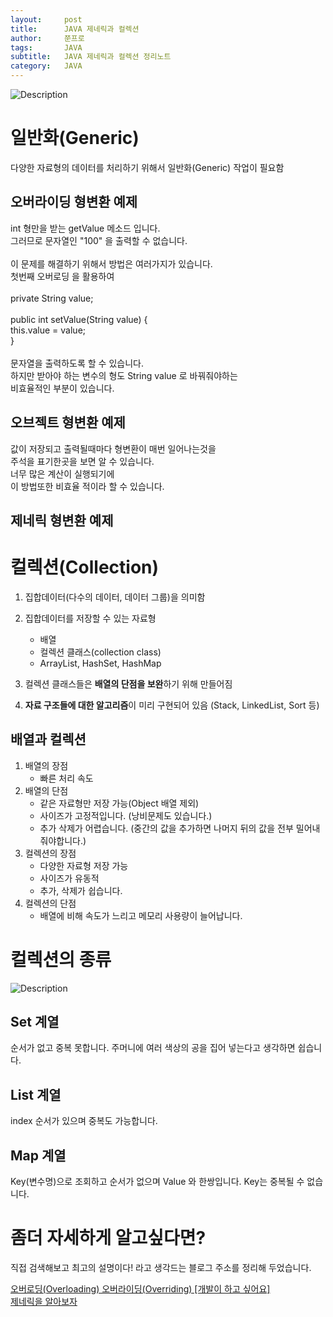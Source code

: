 ```yaml
---
layout:     post
title:      JAVA 제네릭과 컬렉션
author:     쭌프로
tags:       JAVA
subtitle:   JAVA 제네릭과 컬렉션 정리노트
category:   JAVA
---
```


<!-- Start Writing Below in Markdown -->

![Description](https://alalstjr.github.io/jjunpro.github.io/img/java_bg.png)

# 일반화(Generic)

다양한 자료형의 데이터를 처리하기 위해서 일반화(Generic) 작업이 필요함

## 오버라이딩 형변환 예제

<script src="https://gist.github.com/alalstjr/a4588ae60473198be716d0d10f628f0b.js"></script>

<p>
   int 형만을 받는 getValue 메소드 입니다. <br/>
   그러므로 문자열인 "100" 을 출력할 수 없습니다. <br/>
   <br/>
   이 문제를 해결하기 위해서 방법은 여러가지가 있습니다. <br/>
   첫번째 오버로딩 을 활용하여  <br/>
   <br/>
   private String value; <br/>
   <br/>
   public int setValue(String value) { <br/>
     this.value = value; <br/>
   } <br/>
   <br/>
   문자열을 출력하도록 할 수 있습니다. <br/>
   하지만 받아야 하는 변수의 형도 String value 로 바꿔줘야하는  <br/>
   비효율적인 부분이 있습니다.
</p>

## 오브젝트 형변환 예제

<script src="https://gist.github.com/alalstjr/ac62314d07589b95f63167c7da284508.js"></script>

<p>
  값이 저장되고 출력될때마다 형변환이 매번 일어나는것을 <br/>
  주석을 표기한곳을 보면 알 수 있습니다. <br/>
  너무 많은 계산이 실행되기에 <br/>
  이 방법또한 비효율 적이라 할 수 있습니다.
</p>

## 제네릭 형변환 예제

<script src="https://gist.github.com/alalstjr/8a4e2116f9726072b86decec5cc90f87.js"></script>

# 컬렉션(Collection)

1. 집합데이터(다수의 데이터, 데이터 그룹)을 의미함
2. 집합데이터를 저장할 수 있는 자료형
   - 배열
   - 컬렉션 클래스(collection class)
   - ArrayList, HashSet, HashMap

3. 컬렉션 클래스들은 <b>배열의 단점을 보완</b>하기 위해 만들어짐
4. <b>자료 구조들에 대한 알고리즘</b>이 미리 구현되어 있음 (Stack, LinkedList, Sort 등)

## 배열과 컬렉션
1. 배열의 장점
   - 빠른 처리 속도
2. 배열의 단점
   - 같은 자료형만 저장 가능(Object 배열 제외)
   - 사이즈가 고정적입니다. (낭비문제도 있습니다.)
   - 추가 삭제가 어렵습니다. (중간의 값을 추가하면 나머지 뒤의 값을 전부 밀어내줘야합니다.)
3. 컬렉션의 장점
   - 다양한 자료형 저장 가능
   - 사이즈가 유동적
   - 추가, 삭제가 쉽습니다.
4. 컬렉션의 단점
   - 배열에 비해 속도가 느리고 메모리 사용량이 늘어납니다.

# 컬렉션의 종류

![Description](https://alalstjr.github.io/jjunpro.github.io/img/2019-04-30-1.png)

## Set 계열

순서가 없고 중복 못합니다.
주머니에 여러 색상의 공을 집어 넣는다고 생각하면 쉽습니다.

## List 계열

index 순서가 있으며 중복도 가능합니다.

## Map 계열

Key(변수명)으로 조회하고 순서가 없으며 Value 와 한쌍입니다.
Key는 중복될 수 없습니다.

# 좀더 자세하게 알고싶다면?

직접 검색해보고 최고의 설명이다! 라고 생각드는 블로그 주소를 정리해 두었습니다.

<a href="https://hyeonstorage.tistory.com/185">오버로딩(Overloading) 오버라이딩(Overriding) [개발이 하고 싶어요]</a> <br/>
<a href="https://ac989832.tistory.com/49">제네릭을 알아보자</a>

